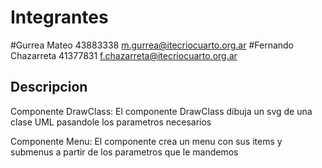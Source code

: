 # Integrantes

#Gurrea Mateo 43883338 m.gurrea@itecriocuarto.org.ar
#Fernando Chazarreta 41377831 f.chazarreta@itecriocuarto.org.ar

## Descripcion

Componente DrawClass:
El componente DrawClass dibuja un svg de una clase UML pasandole los parametros necesarios

Componente Menu:
El componente crea un menu con sus items y submenus a partir de los parametros que le mandemos
